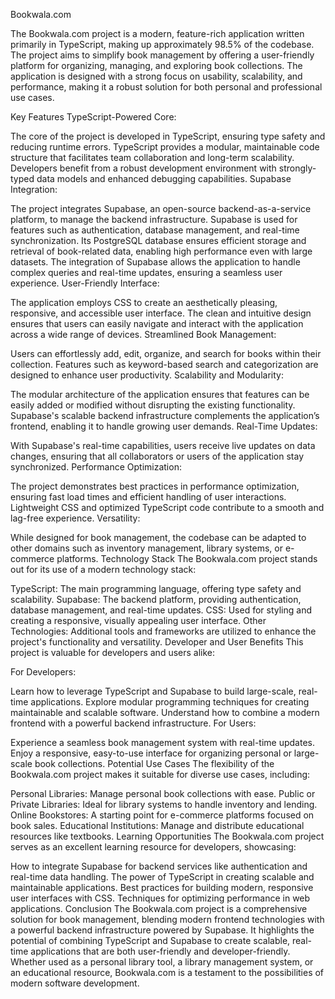 Bookwala.com

The Bookwala.com project is a modern, feature-rich application written primarily in TypeScript, making up approximately 98.5% of the codebase. The project aims to simplify book management by offering a user-friendly platform for organizing, managing, and exploring book collections. The application is designed with a strong focus on usability, scalability, and performance, making it a robust solution for both personal and professional use cases.

Key Features
TypeScript-Powered Core:

The core of the project is developed in TypeScript, ensuring type safety and reducing runtime errors.
TypeScript provides a modular, maintainable code structure that facilitates team collaboration and long-term scalability.
Developers benefit from a robust development environment with strongly-typed data models and enhanced debugging capabilities.
Supabase Integration:

The project integrates Supabase, an open-source backend-as-a-service platform, to manage the backend infrastructure.
Supabase is used for features such as authentication, database management, and real-time synchronization.
Its PostgreSQL database ensures efficient storage and retrieval of book-related data, enabling high performance even with large datasets.
The integration of Supabase allows the application to handle complex queries and real-time updates, ensuring a seamless user experience.
User-Friendly Interface:

The application employs CSS to create an aesthetically pleasing, responsive, and accessible user interface.
The clean and intuitive design ensures that users can easily navigate and interact with the application across a wide range of devices.
Streamlined Book Management:

Users can effortlessly add, edit, organize, and search for books within their collection.
Features such as keyword-based search and categorization are designed to enhance user productivity.
Scalability and Modularity:

The modular architecture of the application ensures that features can be easily added or modified without disrupting the existing functionality.
Supabase's scalable backend infrastructure complements the application’s frontend, enabling it to handle growing user demands.
Real-Time Updates:

With Supabase's real-time capabilities, users receive live updates on data changes, ensuring that all collaborators or users of the application stay synchronized.
Performance Optimization:

The project demonstrates best practices in performance optimization, ensuring fast load times and efficient handling of user interactions.
Lightweight CSS and optimized TypeScript code contribute to a smooth and lag-free experience.
Versatility:

While designed for book management, the codebase can be adapted to other domains such as inventory management, library systems, or e-commerce platforms.
Technology Stack
The Bookwala.com project stands out for its use of a modern technology stack:

TypeScript: The main programming language, offering type safety and scalability.
Supabase: The backend platform, providing authentication, database management, and real-time updates.
CSS: Used for styling and creating a responsive, visually appealing user interface.
Other Technologies: Additional tools and frameworks are utilized to enhance the project's functionality and versatility.
Developer and User Benefits
This project is valuable for developers and users alike:

For Developers:

Learn how to leverage TypeScript and Supabase to build large-scale, real-time applications.
Explore modular programming techniques for creating maintainable and scalable software.
Understand how to combine a modern frontend with a powerful backend infrastructure.
For Users:

Experience a seamless book management system with real-time updates.
Enjoy a responsive, easy-to-use interface for organizing personal or large-scale book collections.
Potential Use Cases
The flexibility of the Bookwala.com project makes it suitable for diverse use cases, including:

Personal Libraries:
Manage personal book collections with ease.
Public or Private Libraries:
Ideal for library systems to handle inventory and lending.
Online Bookstores:
A starting point for e-commerce platforms focused on book sales.
Educational Institutions:
Manage and distribute educational resources like textbooks.
Learning Opportunities
The Bookwala.com project serves as an excellent learning resource for developers, showcasing:

How to integrate Supabase for backend services like authentication and real-time data handling.
The power of TypeScript in creating scalable and maintainable applications.
Best practices for building modern, responsive user interfaces with CSS.
Techniques for optimizing performance in web applications.
Conclusion
The Bookwala.com project is a comprehensive solution for book management, blending modern frontend technologies with a powerful backend infrastructure powered by Supabase. It highlights the potential of combining TypeScript and Supabase to create scalable, real-time applications that are both user-friendly and developer-friendly. Whether used as a personal library tool, a library management system, or an educational resource, Bookwala.com is a testament to the possibilities of modern software development.